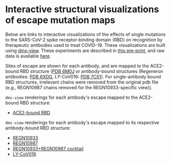 # Interactive structural visualizations of escape mutation maps

Below are links to interactive visualizations of the effects of single mutations to the SARS-CoV-2 spike receptor-binding domain (RBD) on recognition by therapeutic antibodies used to treat COVID-19. These visualizations are built using [dms-view](https://dms-view.github.io/docs/). These experiments are described in [this pre-print](https://www.biorxiv.org/content/10.1101/2020.11.30.405472v1), and raw data is available [here](https://github.com/jbloomlab/SARS-CoV-2-RBD_MAP_clinical_Abs/blob/main/results/supp_data/REGN_and_LY-CoV016_raw_data.csv).

Sites of escape are shown for each antibody, and are mapped to the ACE2-bound RBD structure ([PDB 6M0J](https://www.rcsb.org/structure/6M0J) or antibody-bound structures (Regeneron antibodies: [PDB 6XDG](https://www.rcsb.org/structure/6XDG), LY-CoV016: [PDB 7C01](https://www.rcsb.org/structure/7C01)). For single-antibody bound RBD structures, irrelevant chains were removed from the original pdb file (e.g., REGN10987 chains removed for the REGN10933-specific view)). 

`dms-view` renderings for each antibody's escape mapped to the ACE2-bound RBD structure:
 - <a href="https://dms-view.github.io/?markdown-url=https%3A%2F%2Fraw.githubusercontent.com%2Fjbloomlab%2FSARS-CoV-2-RBD_MAP_clinical_Abs%2Fmain%2Fdata%2Fdms-view_metadata.md&pdb-url=https%3A%2F%2Fraw.githubusercontent.com%2Fjbloomlab%2FSARS-CoV-2-RBD_MAP_clinical_Abs%2Fmain%2Fdata%2Fpdbs%2F6M0J.pdb&data-url=https%3A%2F%2Fraw.githubusercontent.com%2Fjbloomlab%2FSARS-CoV-2-RBD_MAP_clinical_Abs%2Fmain%2Fresults%2Fsupp_data%2FREGN_and_LY-CoV016_6m0j_dms-view_data.csv&condition=LY-CoV016&site_metric=site_total+escape&mutation_metric=mut_escape+color+ACE2+bind&selected_sites=405%2C417%2C420%2C421%2C455%2C456%2C460%2C472%2C473%2C475%2C476%2C486%2C487%2C489%2C504&protein-data-color=&protein-other-color=pink" target="_blank">ACE2-bound RBD</a> 

`dms-view` renderings for each antibody's escape mapped to its respective antibody-bound RBD structure:
 - <a href="https://dms-view.github.io/?markdown-url=https%3A%2F%2Fraw.githubusercontent.com%2Fjbloomlab%2FSARS-CoV-2-RBD_MAP_clinical_Abs%2Fmain%2Fdata%2Fdms-view_metadata.md&pdb-url=https%3A%2F%2Fraw.githubusercontent.com%2Fjbloomlab%2FSARS-CoV-2-RBD_MAP_clinical_Abs%2Fmain%2Fdata%2Fpdbs%2F6xdg_REGN10933-only.pdb&data-url=https%3A%2F%2Fraw.githubusercontent.com%2Fjbloomlab%2FSARS-CoV-2-RBD_MAP_clinical_Abs%2Fmain%2Fresults%2Fsupp_data%2FREGN_and_LY-CoV016_6xdg_REGN10933_dms-view_data.csv&condition=REGN10933&site_metric=site_total+escape&mutation_metric=mut_escape+color+ACE2+bind&selected_sites=417%2C453%2C455%2C456%2C475%2C476%2C484%2C485%2C486%2C487%2C489%2C493&protein-data-color=&protein-other-color=indigo" target="_blank">REGN10933</a> 
 - <a href="https://dms-view.github.io/?markdown-url=https%3A%2F%2Fraw.githubusercontent.com%2Fjbloomlab%2FSARS-CoV-2-RBD_MAP_clinical_Abs%2Fmain%2Fdata%2Fdms-view_metadata.md&pdb-url=https%3A%2F%2Fraw.githubusercontent.com%2Fjbloomlab%2FSARS-CoV-2-RBD_MAP_clinical_Abs%2Fmain%2Fdata%2Fpdbs%2F6xdg_REGN10987-only.pdb&data-url=https%3A%2F%2Fraw.githubusercontent.com%2Fjbloomlab%2FSARS-CoV-2-RBD_MAP_clinical_Abs%2Fmain%2Fresults%2Fsupp_data%2FREGN_and_LY-CoV016_6xdg_REGN10987_dms-view_data.csv&condition=REGN10987&site_metric=site_total+escape&mutation_metric=mut_escape+color+ACE2+bind&selected_sites=439%2C440%2C443%2C444%2C445%2C446%2C447%2C448%2C450%2C499&protein-data-color=&protein-other-color=indigo" target="_blank">REGN10987</a> 
 - <a href="https://dms-view.github.io/?markdown-url=https%3A%2F%2Fraw.githubusercontent.com%2Fjbloomlab%2FSARS-CoV-2-RBD_MAP_clinical_Abs%2Fmain%2Fdata%2Fdms-view_metadata.md&pdb-url=https%3A%2F%2Fraw.githubusercontent.com%2Fjbloomlab%2FSARS-CoV-2-RBD_MAP_clinical_Abs%2Fmain%2Fdata%2Fpdbs%2F6xdg.pdb&data-url=https%3A%2F%2Fraw.githubusercontent.com%2Fjbloomlab%2FSARS-CoV-2-RBD_MAP_clinical_Abs%2Fmain%2Fresults%2Fsupp_data%2FREGN_and_LY-CoV016_6xdg_dms-view_data.csv&condition=REGN10933+%2B+REGN10987&site_metric=site_total+escape&mutation_metric=mut_escape+color+ACE2+bind&selected_sites=406%2C493&protein-data-color=&protein-other-color=indigo" target="_blank">REGN10933+REGN10987 cocktail</a> 
 - <a href="https://dms-view.github.io/?markdown-url=https%3A%2F%2Fraw.githubusercontent.com%2Fjbloomlab%2FSARS-CoV-2-RBD_MAP_clinical_Abs%2Fmain%2Fdata%2Fdms-view_metadata.md&pdb-url=https%3A%2F%2Fraw.githubusercontent.com%2Fjbloomlab%2FSARS-CoV-2-RBD_MAP_clinical_Abs%2Fmain%2Fdata%2Fpdbs%2F7c01_single.pdb&data-url=https%3A%2F%2Fraw.githubusercontent.com%2Fjbloomlab%2FSARS-CoV-2-RBD_MAP_clinical_Abs%2Fmain%2Fresults%2Fsupp_data%2FREGN_and_LY-CoV016_7c01_dms-view_data.csv&condition=LY-CoV016&site_metric=site_total+escape&mutation_metric=mut_escape+color+ACE2+bind&selected_sites=405%2C415%2C417%2C420%2C421%2C455%2C456%2C460%2C472%2C473%2C475%2C476%2C484%2C485%2C486%2C487%2C489%2C493%2C501%2C504&protein-data-color=&protein-other-color=indigo" target="_blank">LY-CoV016</a> 

 